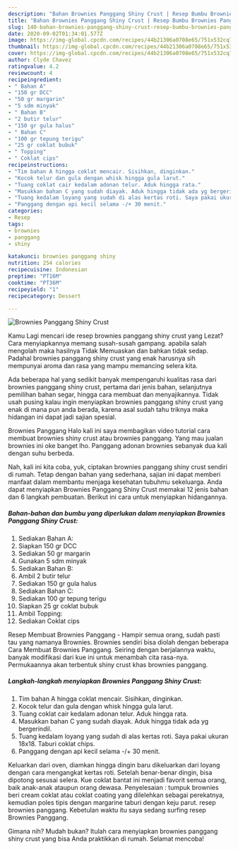 ```yaml
---
description: "Bahan Brownies Panggang Shiny Crust | Resep Bumbu Brownies Panggang Shiny Crust Yang Bikin Ngiler"
title: "Bahan Brownies Panggang Shiny Crust | Resep Bumbu Brownies Panggang Shiny Crust Yang Bikin Ngiler"
slug: 140-bahan-brownies-panggang-shiny-crust-resep-bumbu-brownies-panggang-shiny-crust-yang-bikin-ngiler
date: 2020-09-02T01:34:01.577Z
image: https://img-global.cpcdn.com/recipes/44b21306a0708e65/751x532cq70/brownies-panggang-shiny-crust-foto-resep-utama.jpg
thumbnail: https://img-global.cpcdn.com/recipes/44b21306a0708e65/751x532cq70/brownies-panggang-shiny-crust-foto-resep-utama.jpg
cover: https://img-global.cpcdn.com/recipes/44b21306a0708e65/751x532cq70/brownies-panggang-shiny-crust-foto-resep-utama.jpg
author: Clyde Chavez
ratingvalue: 4.2
reviewcount: 4
recipeingredient:
- " Bahan A"
- "150 gr DCC"
- "50 gr margarin"
- "5 sdm minyak"
- " Bahan B"
- "2 butir telur"
- "150 gr gula halus"
- " Bahan C"
- "100 gr tepung terigu"
- "25 gr coklat bubuk"
- " Topping"
- " Coklat cips"
recipeinstructions:
- "Tim bahan A hingga coklat mencair. Sisihkan, dinginkan."
- "Kocok telur dan gula dengan whisk hingga gula larut."
- "Tuang coklat cair kedalam adonan telur. Aduk hingga rata."
- "Masukkan bahan C yang sudah diayak. Aduk hingga tidak ada yg bergerindil."
- "Tuang kedalam loyang yang sudah di alas kertas roti. Saya pakai ukuran 18x18. Taburi coklat chips."
- "Panggang dengan api kecil selama -/+ 30 menit."
categories:
- Resep
tags:
- brownies
- panggang
- shiny

katakunci: brownies panggang shiny 
nutrition: 254 calories
recipecuisine: Indonesian
preptime: "PT16M"
cooktime: "PT36M"
recipeyield: "1"
recipecategory: Dessert

---
```



![Brownies Panggang Shiny Crust](https://img-global.cpcdn.com/recipes/44b21306a0708e65/751x532cq70/brownies-panggang-shiny-crust-foto-resep-utama.jpg)

Kamu Lagi mencari ide resep brownies panggang shiny crust yang Lezat? Cara menyiapkannya memang susah-susah gampang. apabila salah mengolah maka hasilnya Tidak Memuaskan dan bahkan tidak sedap. Padahal brownies panggang shiny crust yang enak harusnya sih mempunyai aroma dan rasa yang mampu memancing selera kita.

Ada beberapa hal yang sedikit banyak mempengaruhi kualitas rasa dari brownies panggang shiny crust, pertama dari jenis bahan, selanjutnya pemilihan bahan segar, hingga cara membuat dan menyajikannya. Tidak usah pusing kalau ingin menyiapkan brownies panggang shiny crust yang enak di mana pun anda berada, karena asal sudah tahu triknya maka hidangan ini dapat jadi sajian spesial.

Brownies Panggang Halo kali ini saya membagikan video tutorial cara membuat brownies shiny crust atau brownies panggang. Yang mau jualan brownies ini oke banget lho. Panggang adonan brownies sebanyak dua kali dengan suhu berbeda.


Nah, kali ini kita coba, yuk, ciptakan brownies panggang shiny crust sendiri di rumah. Tetap dengan bahan yang sederhana, sajian ini dapat memberi manfaat dalam membantu menjaga kesehatan tubuhmu sekeluarga. Anda dapat menyiapkan Brownies Panggang Shiny Crust memakai 12 jenis bahan dan 6 langkah pembuatan. Berikut ini cara untuk menyiapkan hidangannya.

<!--inarticleads1-->

##### Bahan-bahan dan bumbu yang diperlukan dalam menyiapkan Brownies Panggang Shiny Crust:

1. Sediakan  Bahan A:
1. Siapkan 150 gr DCC
1. Sediakan 50 gr margarin
1. Gunakan 5 sdm minyak
1. Sediakan  Bahan B:
1. Ambil 2 butir telur
1. Sediakan 150 gr gula halus
1. Sediakan  Bahan C:
1. Sediakan 100 gr tepung terigu
1. Siapkan 25 gr coklat bubuk
1. Ambil  Topping:
1. Sediakan  Coklat cips


Resep Membuat Brownies Panggang - Hampir semua orang, sudah pasti tau yang namanya Brownies. Brownies sendiri bisa diolah dengan beberapa Cara Membuat Brownies Panggang. Seiring dengan berjalannya waktu, banyak modifikasi dari kue ini untuk menambah cita rasa-nya. Permukaannya akan terbentuk shiny crust khas brownies panggang. 

<!--inarticleads2-->

##### Langkah-langkah menyiapkan Brownies Panggang Shiny Crust:

1. Tim bahan A hingga coklat mencair. Sisihkan, dinginkan.
1. Kocok telur dan gula dengan whisk hingga gula larut.
1. Tuang coklat cair kedalam adonan telur. Aduk hingga rata.
1. Masukkan bahan C yang sudah diayak. Aduk hingga tidak ada yg bergerindil.
1. Tuang kedalam loyang yang sudah di alas kertas roti. Saya pakai ukuran 18x18. Taburi coklat chips.
1. Panggang dengan api kecil selama -/+ 30 menit.


Keluarkan dari oven, diamkan hingga dingin baru dikeluarkan dari loyang dengan cara mengangkat kertas roti. Setelah benar-benar dingin, bisa dipotong sesusai selera. Kue coklat bantat ini menjadi favorit semua orang, baik anak-anak ataupun orang dewasa. Penyelesaian : tumpuk brownies beri cream coklat atau coklat coating yang dilelehkan sebagai perekatnya, kemudian poles tipis dengan margarine taburi dengan keju parut. resep brownies panggang. Kebetulan waktu itu saya sedang surfing resep Brownies Panggang. 

Gimana nih? Mudah bukan? Itulah cara menyiapkan brownies panggang shiny crust yang bisa Anda praktikkan di rumah. Selamat mencoba!
